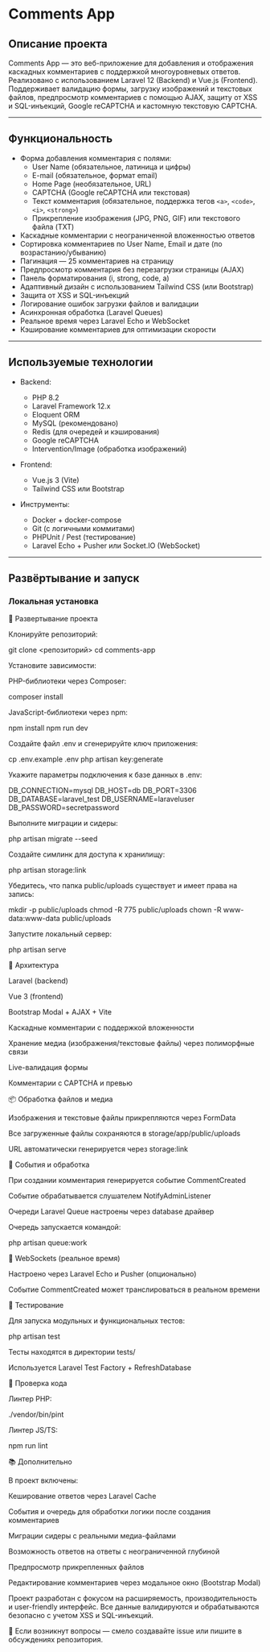 # Comments App

## Описание проекта

Comments App — это веб-приложение для добавления и отображения каскадных комментариев с поддержкой многоуровневых ответов. Реализовано с использованием Laravel 12 (Backend) и Vue.js (Frontend).  
Поддерживает валидацию формы, загрузку изображений и текстовых файлов, предпросмотр комментариев с помощью AJAX, защиту от XSS и SQL-инъекций, Google reCAPTCHA и кастомную текстовую CAPTCHA.

---

## Функциональность

- Форма добавления комментария с полями:
    - User Name (обязательное, латиница и цифры)
    - E-mail (обязательное, формат email)
    - Home Page (необязательное, URL)
    - CAPTCHA (Google reCAPTCHA или текстовая)
    - Текст комментария (обязательное, поддержка тегов `<a>`, `<code>`, `<i>`, `<strong>`)
    - Прикрепление изображения (JPG, PNG, GIF) или текстового файла (TXT)
- Каскадные комментарии с неограниченной вложенностью ответов
- Сортировка комментариев по User Name, Email и дате (по возрастанию/убыванию)
- Пагинация — 25 комментариев на страницу
- Предпросмотр комментария без перезагрузки страницы (AJAX)
- Панель форматирования (i, strong, code, a)
- Адаптивный дизайн с использованием Tailwind CSS (или Bootstrap)
- Защита от XSS и SQL-инъекций
- Логирование ошибок загрузки файлов и валидации
- Асинхронная обработка (Laravel Queues)
- Реальное время через Laravel Echo и WebSocket
- Кэширование комментариев для оптимизации скорости

---

## Используемые технологии

- Backend:
    - PHP 8.2
    - Laravel Framework 12.x
    - Eloquent ORM
    - MySQL (рекомендовано)
    - Redis (для очередей и кэширования)
    - Google reCAPTCHA
    - Intervention/Image (обработка изображений)

- Frontend:
    - Vue.js 3 (Vite)
    - Tailwind CSS или Bootstrap

- Инструменты:
    - Docker + docker-compose
    - Git (с логичными коммитами)
    - PHPUnit / Pest (тестирование)
    - Laravel Echo + Pusher или Socket.IO (WebSocket)

---

## Развёртывание и запуск

### Локальная установка

🚀 Развертывание проекта

Клонируйте репозиторий:

git clone <репозиторий>
cd comments-app

Установите зависимости:

PHP-библиотеки через Composer:

composer install

JavaScript-библиотеки через npm:

npm install
npm run dev

Создайте файл .env и сгенерируйте ключ приложения:

cp .env.example .env
php artisan key:generate

Укажите параметры подключения к базе данных в .env:

DB_CONNECTION=mysql
DB_HOST=db
DB_PORT=3306
DB_DATABASE=laravel_test
DB_USERNAME=laraveluser
DB_PASSWORD=secretpassword

Выполните миграции и сидеры:

php artisan migrate --seed

Создайте симлинк для доступа к хранилищу:

php artisan storage:link

Убедитесь, что папка public/uploads существует и имеет права на запись:

mkdir -p public/uploads
chmod -R 775 public/uploads
chown -R www-data:www-data public/uploads

Запустите локальный сервер:

php artisan serve

🧩 Архитектура

Laravel (backend)

Vue 3 (frontend)

Bootstrap Modal + AJAX + Vite

Каскадные комментарии с поддержкой вложенности

Хранение медиа (изображения/текстовые файлы) через полиморфные связи

Live-валидация формы

Комментарии с CAPTCHA и превью

📦 Обработка файлов и медиа

Изображения и текстовые файлы прикрепляются через FormData

Все загруженные файлы сохраняются в storage/app/public/uploads

URL автоматически генерируется через storage:link

📢 События и обработка

При создании комментария генерируется событие CommentCreated

Событие обрабатывается слушателем NotifyAdminListener

Очереди Laravel Queue настроены через database драйвер

Очередь запускается командой:

php artisan queue:work

🔔 WebSockets (реальное время)

Настроено через Laravel Echo и Pusher (опционально)

Событие CommentCreated может транслироваться в реальном времени

🧪 Тестирование

Для запуска модульных и функциональных тестов:

php artisan test

Тесты находятся в директории tests/

Используется Laravel Test Factory + RefreshDatabase

🧼 Проверка кода

Линтер PHP:

./vendor/bin/pint

Линтер JS/TS:

npm run lint

📚 Дополнительно

В проект включены:

Кеширование ответов через Laravel Cache

События и очередь для обработки логики после создания комментариев

Миграции сидеры с реальными медиа-файлами

Возможность ответов на ответы с неограниченной глубиной

Предпросмотр прикрепленных файлов

Редактирование комментариев через модальное окно (Bootstrap Modal)

Проект разработан с фокусом на расширяемость, производительность и user-friendly интерфейс. Все данные валидируются и обрабатываются безопасно с учетом XSS и SQL-инъекций.

📌 Если возникнут вопросы — смело создавайте issue или пишите в обсуждениях репозитория.



